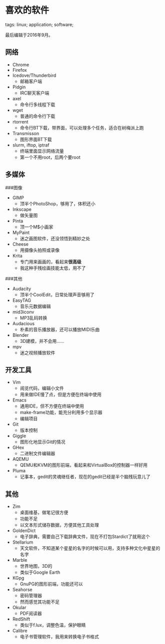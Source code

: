 喜欢的软件
==========

tags: linux; application; software;

最后编辑于2016年9月。

网络
----

* Chrome
* Firefox
* Icedove/Thunderbird
	- 邮箱客户端
* Pidgin
	- IRC聊天客户端
* axel
	- 命令行多线程下载
* wget
	- 普通的命令行下载
* rtorrent
	- 命令行BT下载，带界面，可以处理多个任务，适合在树梅派上跑
* Transmisson
	- 图形界面BT下载
* slurm, iftop, iptraf
	- 终端里面显示网络流量
	- 第一个不用root，后两个要root

多媒体
------

###图像
* GIMP
	- 顶半个PhotoShop，够用了，体积还小
* Inkscape
	- 做矢量图
* Pinta
	- 顶一个M$小画家
* MyPaint
	- 迷之画图软件，还没领悟到精妙之处
* Cheese
	- 用摄像头拍照或录像
* Krita
	- 专门用来画画的，看起来**很高级**
	- 我这种手残绘画技能太低，用不了

###其他
* Audacity
	- 顶半个CoolEdit，日常处理声音够用了
* EasyTAG
	- 音乐元数据编辑
* mid3iconv
	- MP3乱码转换
* Audacious
	- 朴素的音乐播放器，还可以播放MIDI乐曲
* Blender
	- 3D建模，并不会用……
* mpv
	- 迷之视频播放软件

开发工具
--------

* Vim
	- 阅览代码，编辑小文件
	- 用来做IDE慢了点，但是方便在终端中使用
* Emacs
	- 通用IDE，但不方便在终端中使用
	- make-frame功能，能充分利用多个显示器
	- 编辑项目
* Git
	- 版本控制
* Giggle
	- 图形化地显示Git的情况
* GHex
	- 二进制文件编辑器
* AQEMU
	- QEMU和KVM的图形前端，看起来和VirtualBox的控制器一样好用
* Pluma
	- 记事本，gedit的灵魂继任者，现在的gedit已经是半个脑残玩意儿了

其他
----

* Zim
	- 桌面维基，做笔记很方便
	- 功能不足
	- 以文本形式储存数据，方便其他工具处理
* GoldenDict
	- 电子辞典，需要自己下载辞典文件，现在不打包Stardict了就用这个
* Stellarium
	- 天文软件，不知道某个星星的名字的时候可以用，支持多种文化中星星的名字
* Marble
	- 世界地图，3D的
	- 类似于Google Earth
* KGpg
	- GnuPG的图形前端，功能还可以
* Seahorse
	- 密码管理器
	- 然而感觉其功能不足
* Okular
	- PDF阅读器
* RedShift
	- 类似于f.lux，调整色温，保护眼睛
* Calibre
	- 电子书管理软件，我用来转换电子书格式

